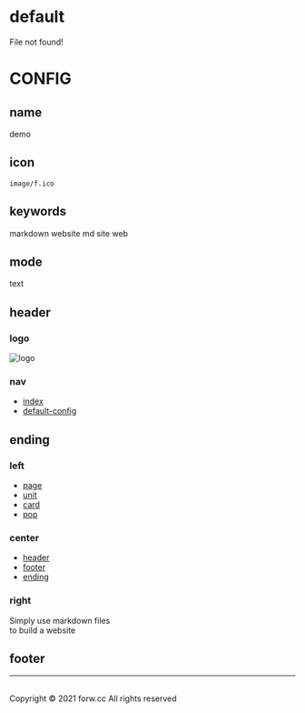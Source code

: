 # default

File not found!

# CONFIG

## name

demo

## icon

`image/f.ico`

## keywords

markdown website md site web

## mode

text

## header

### logo

![logo](image/logo.png)

### nav

- [index](index.php)
- [default-config](index.php?f=default-config)

## ending

### left

- [page](index.php?f=page)
- [unit](index.php?f=unit)
- [card](index.php?f=card)
- [pop](index.php?f=pop)

### center

- [header](index.php?f=header)
- [footer](index.php?f=footer)
- [ending](index.php?f=ending)

### right

Simply use markdown files   
to build a website  

## footer
---
<br>
Copyright © 2021 forw.cc  
All rights reserved